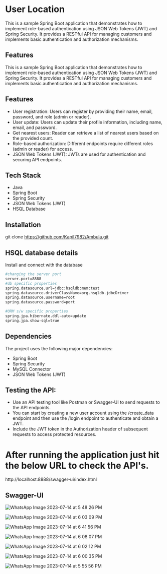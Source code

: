 # User Location

This is a sample Spring Boot application that demonstrates how to implement role-based authentication using JSON Web Tokens (JWT) and Spring Security. It provides a RESTful API for managing customers and implements basic authentication and authorization mechanisms.

## Features

This is a sample Spring Boot application that demonstrates how to implement role-based authentication using JSON Web Tokens (JWT) and Spring Security. It provides a RESTful API for managing customers and implements basic authentication and authorization mechanisms.

## Features

- User registration: Users can register by providing their name, email, password, and role (admin or reader).
- User update: Users can update their profile information, including name, email, and password.
- Get nearest users: Reader can retrieve a list of nearest users based on the provided count.
- Role-based authorization: Different endpoints require different roles (admin or reader) for access.
- JSON Web Tokens (JWT): JWTs are used for authentication and securing API endpoints.

## Tech Stack

- Java
- Spring Boot
- Spring Security
- JSON Web Tokens (JWT)
- HSQL Database

## Installation

git clone https://github.com/Kapil7982/Ambula.git

## HSQL database details

Install and connect with the database

```bash
#changing the server port
server.port=8888
#db specific properties
spring.datasource.url=jdbc:hsqldb:mem:test
spring.datasource.driverClassName=org.hsqldb.jdbcDriver
spring.datasource.username=root
spring.datasource.password=port

#ORM s/w specific properties
spring.jpa.hibernate.ddl-auto=update
spring.jpa.show-sql=true
```

## Dependencies

The project uses the following major dependencies:

- Spring Boot
- Spring Security
- MySQL Connector
- JSON Web Tokens (JWT)

## Testing the API:

- Use an API testing tool like Postman or Swagger-UI to send requests to the API endpoints.
- You can start by creating a new user account using the /create_data endpoint and then use the /login endpoint to authenticate and obtain a JWT.
- Include the JWT token in the Authorization header of subsequent requests to access protected resources.

# After running the application just hit the below URL to check the API's.

http://localhost:8888/swagger-ui/index.html

## Swagger-UI

![WhatsApp Image 2023-07-14 at 5 48 26 PM](https://github.com/Kapil7982/Ambula/assets/103938868/b856a841-baaa-4fa5-b441-5c14f3d45f89)

![WhatsApp Image 2023-07-14 at 6 03 09 PM](https://github.com/Kapil7982/Ambula/assets/103938868/0bfafd1d-a251-4e1e-8fec-a874984ea7de)

![WhatsApp Image 2023-07-14 at 6 41 56 PM](https://github.com/Kapil7982/Ambula/assets/103938868/75ec2cb5-6a82-41ef-8c33-b8d856b7e032)

![WhatsApp Image 2023-07-14 at 6 08 07 PM](https://github.com/Kapil7982/Ambula/assets/103938868/b9c02b7e-b0b2-49d0-b1da-cc2cb6b39dda)

![WhatsApp Image 2023-07-14 at 6 02 12 PM](https://github.com/Kapil7982/Ambula/assets/103938868/abf549ce-bb72-428a-8b18-9172cef26c04)

![WhatsApp Image 2023-07-14 at 6 00 35 PM](https://github.com/Kapil7982/Ambula/assets/103938868/d33b8859-4235-48df-81af-9a727da9b453)

![WhatsApp Image 2023-07-14 at 5 55 56 PM](https://github.com/Kapil7982/Ambula/assets/103938868/527ebfd2-da07-4766-bfc7-44155e7a9a9e)
